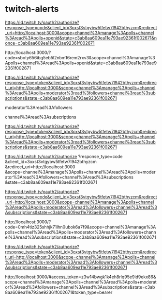 # twitch-alerts

https://id.twitch.tv/oauth2/authorize?response_type=code&client_id=3oxst3vtgybw5tfetw7l942bthyzcm&redirect_uri=http://localhost:3000&scope=channel%3Amanage%3Apolls+channel%3Aread%3Apolls+openid&state=c3ab8aa609ea11e793ae92361f002671&nonce=c3ab8aa609ea11e793ae92361f002671

http://localhost:3000/?code=sboty656ibg5eb5l2nbm16rem2rxv3&scope=channel%3Amanage%3Apolls+channel%3Aread%3Apolls+openid&state=c3ab8aa609ea11e793ae92361f002671

https://id.twitch.tv/oauth2/authorize?response_type=token&client_id=3oxst3vtgybw5tfetw7l942bthyzcm&redirect_uri=http://localhost:3000&scope=channel%3Amanage%3Apolls+channel%3Aread%3Apolls+moderator%3read%3followers+channel%3read%3subscriptions&state=c3ab8aa609ea11e793ae92361f002671

moderator%3Aread%3Afollowers

channel%3Aread%3Asubscriptions


https://id.twitch.tv/oauth2/authorize?response_type=token&client_id=3oxst3vtgybw5tfetw7l942bthyzcm&redirect_uri=http://localhost:3000&scope=channel%3Amanage%3Apolls+channel%3Aread%3Apolls+moderator%3read%3followers+channel%3read%3subscriptions&state=c3ab8aa609ea11e793ae92361f002671




https://id.twitch.tv/oauth2/authorize
    ?response_type=code
    &client_id=3oxst3vtgybw5tfetw7l942bthyzcm
    &redirect_uri=http://localhost:3000
    &scope=channel%3Amanage%3Apolls+channel%3Aread%3Apolls+moderator%3Aread%3Afollowers+channel%3Aread%3Asubscriptions
    &state=c3ab8aa609ea11e793ae92361f002671


https://id.twitch.tv/oauth2/authorize?response_type=code&client_id=3oxst3vtgybw5tfetw7l942bthyzcm&redirect_uri=http://localhost:3000&scope=channel%3Amanage%3Apolls+channel%3Aread%3Apolls+moderator%3Aread%3Afollowers+channel%3Aread%3Asubscriptions&state=c3ab8aa609ea11e793ae92361f002671

http://localhost:3000/?code=0mh4tiz325shhjk71lhn0ubok6a7f9&scope=channel%3Amanage%3Apolls+channel%3Aread%3Apolls+moderator%3Aread%3Afollowers+channel%3Aread%3Asubscriptions&state=c3ab8aa609ea11e793ae92361f002671


https://id.twitch.tv/oauth2/authorize?response_type=token&client_id=3oxst3vtgybw5tfetw7l942bthyzcm&redirect_uri=http://localhost:3000&scope=channel%3Amanage%3Apolls+channel%3Aread%3Apolls+moderator%3Aread%3Afollowers+channel%3Aread%3Asubscriptions&state=c3ab8aa609ea11e793ae92361f002671

http://localhost:3000/#access_token=z3w14bwgk1k4eh8rlq95e9id9ekx86&scope=channel%3Amanage%3Apolls+channel%3Aread%3Apolls+moderator%3Aread%3Afollowers+channel%3Aread%3Asubscriptions&state=c3ab8aa609ea11e793ae92361f002671&token_type=bearer
